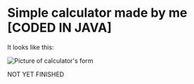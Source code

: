 # Simple calculator made by me [CODED IN JAVA]

It looks like this:

![Picture of calculator's form](https://i.imgur.com/YBb7ili.png)


NOT YET FINISHED
